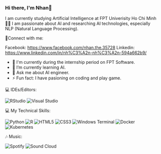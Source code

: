 ### Hi there, I'm Nhan👋

I am currently studying Artificial Intelligence at FPT Univerisity Ho Chi Minh 🧑‍🎓 I am passionate about AI and researching AI technologies, especially NLP (Natural Language Processing).

🤚Connect with me:

Facebook: https://www.facebook.com/nhan.the.35728
Linkedin: https://www.linkedin.com/in/nh%C3%A2n-nh%C3%A2n-594a662b9/

- 🔭 I'm currently during the internship period on FPT Software. 
- 🌱 I’m currently learning AI. 
- 💬 Ask me about AI engineer.
- ⚡ Fun fact: I have pasioning on coding and play game.

💻 IDEs/Editors:

![RStudio](https://img.shields.io/badge/RStudio-4285F4?style=for-the-badge&logo=rstudio&logoColor=white)
![Visual Studio](https://img.shields.io/badge/Visual%20Studio-5C2D91.svg?style=for-the-badge&logo=visual-studio&logoColor=white)
  
💻 My Technical Skills:

![Python](https://img.shields.io/badge/python-3670A0?style=for-the-badge&logo=python&logoColor=ffdd54)
![R](https://img.shields.io/badge/r-%23276DC3.svg?style=for-the-badge&logo=r&logoColor=white)
![HTML5](https://img.shields.io/badge/html5-%23E34F26.svg?style=for-the-badge&logo=html5&logoColor=white)
![CSS3](https://img.shields.io/badge/css3-%231572B6.svg?style=for-the-badge&logo=css3&logoColor=white)
![Windows Terminal](https://img.shields.io/badge/Windows%20Terminal-%234D4D4D.svg?style=for-the-badge&logo=windows-terminal&logoColor=white)
![Docker](https://img.shields.io/badge/docker-%230db7ed.svg?style=for-the-badge&logo=docker&logoColor=white)
![Kubernetes](https://img.shields.io/badge/kubernetes-%23326ce5.svg?style=for-the-badge&logo=kubernetes&logoColor=white)


🎶 Music:

![Spotify](https://img.shields.io/badge/Spotify-1ED760?style=for-the-badge&logo=spotify&logoColor=white)
![Sound Cloud](https://img.shields.io/badge/sound%20cloud-FF5500?style=for-the-badge&logo=soundcloud&logoColor=white)

